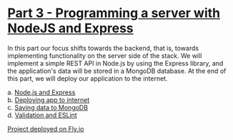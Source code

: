 # [Part 3 - Programming a server with NodeJS and Express](https://fullstackopen.com/en/part3)

In this part our focus shifts towards the backend, that is, towards implementing functionality on the server side of the stack. We will implement a simple REST API in Node.js by using the Express library, and the application's data will be stored in a MongoDB database. At the end of this part, we will deploy our application to the internet.

a. [Node.js and Express](https://fullstackopen.com/en/part3/node_js_and_express)  
b. [Deploying app to internet](https://fullstackopen.com/en/part3/deploying_app_to_internet)  
c. [Saving data to MongoDB](https://fullstackopen.com/en/part3/saving_data_to_mongo_db)  
d. [Validation and ESLint](https://fullstackopen.com/en/part3/validation_and_es_lint)

[Project deployed on Fly.io](https://crud-phonebook.fly.dev/)
